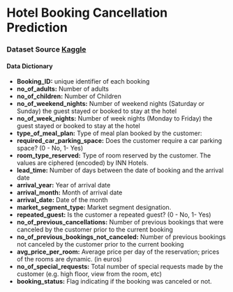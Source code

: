 
# Hotel Booking Cancellation Prediction

### Dataset Source [Kaggle](https://www.kaggle.com/datasets/ahsan81/hotel-reservations-classification-dataset)

#### **Data Dictionary**

- **Booking_ID:** unique identifier of each booking
- **no_of_adults:** Number of adults
- **no_of_children:** Number of Children
- **no_of_weekend_nights:** Number of weekend nights (Saturday or Sunday) the guest stayed or booked to stay at the hotel
- **no_of_week_nights:** Number of week nights (Monday to Friday) the guest stayed or booked to stay at the hotel
- **type_of_meal_plan:** Type of meal plan booked by the customer:
- **required_car_parking_space:** Does the customer require a car parking space? (0 - No, 1- Yes)
- **room_type_reserved:** Type of room reserved by the customer. The values are ciphered (encoded) by INN Hotels.
- **lead_time:** Number of days between the date of booking and the arrival date
- **arrival_year:** Year of arrival date
- **arrival_month:** Month of arrival date
- **arrival_date:** Date of the month
- **market_segment_type:** Market segment designation.
- **repeated_guest:** Is the customer a repeated guest? (0 - No, 1- Yes)
- **no_of_previous_cancellations:** Number of previous bookings that were canceled by the customer prior to the current booking
- **no_of_previous_bookings_not_canceled:** Number of previous bookings not canceled by the customer prior to the current booking
- **avg_price_per_room:** Average price per day of the reservation; prices of the rooms are dynamic. (in euros)
- **no_of_special_requests:** Total number of special requests made by the customer (e.g. high floor, view from the room, etc)
- **booking_status:** Flag indicating if the booking was canceled or not.
